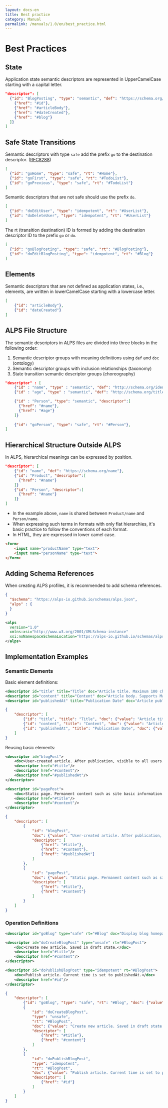 ```yaml
---
layout: docs-en
title: Best practice
category: Manual
permalink: /manuals/1.0/en/best_practice.html
---
```


# Best Practices

## State

Application state semantic descriptors are represented in UpperCamelCase starting with a capital letter.

```json
"descriptor": [
  {"id": "BlogPosting", "type": "semantic", "def": "https://schema.org/BlogPosting", "descriptor": [
    {"href": "#id"},
    {"href": "#articleBody"},
    {"href": "#dateCreated"},
    {"href": "#blog"}
  ]}
]
```

## Safe State Transitions

Semantic descriptors with type `safe` add the prefix `go` to the destination descriptor.
([RFC8288](https://datatracker.ietf.org/doc/html/rfc8288#section-3.3))

```json
[
  {"id": "goHome", "type": "safe", "rt": "#Home"},
  {"id": "goFirst", "type": "safe", "rt": "#TodoList"},
  {"id": "goPrevious", "type": "safe", "rt": "#TodoList"}
]
```

Semantic descriptors that are not safe should use the prefix `do`.

```json
[
  {"id": "doEditUser", "type": "idempotent", "rt": "#UserList"},
  {"id": "doDeleteUser", "type": "idempotent", "rt": "#UserList"}
]
```

The rt (transition destination) ID is formed by adding the destination descriptor ID to the prefix `go` or `do`.

```json
[
  {"id": "goBlogPosting", "type": "safe", "rt": "#BlogPosting"},
  {"id": "doEditBlogPosting", "type": "idempotent", "rt": "#Blog"}
]
```

## Elements

Semantic descriptors that are not defined as application states, i.e., elements, are written in lowerCamelCase starting with a lowercase letter.

```json
[
    {"id": "articleBody"},
    {"id": "dateCreated"}
]
```

## ALPS File Structure

The semantic descriptors in ALPS files are divided into three blocks in the following order:

1. Semantic descriptor groups with meaning definitions using `def` and `doc` (ontology)
2. Semantic descriptor groups with inclusion relationships (taxonomy)
3. State transition semantic descriptor groups (choreography)

```json
"descriptor" : [
    {"id" : "name", "type" : "semantic", "def": "http://schema.org/identifier"},
    {"id" : "age", "type" : "semantic", "def": "http://schema.org/title"},

    {"id" : "Person", "type": "semantic", "descriptor":[
      {"href": "#name"},
      {"href": "#age"}
    ]}
    
    {"id": "goPerson", "type": "safe", "rt": "#Person"},
]
```

## Hierarchical Structure Outside ALPS

In ALPS, hierarchical meanings can be expressed by position.

```json
"descriptor": [
    {"id": "name", "def": "https://schema.org/name"},
    {"id": "Product", "descriptor":[
      {"href": "#name"}
    ]}
    {"id": "Person", "descriptor":[
      {"href": "#name"}
    ]}
]
```

* In the example above, `name` is shared between `Product/name` and `Person/name`.
* When expressing such terms in formats with only flat hierarchies, it's basic practice to follow the conventions of each format.
* In HTML, they are expressed in lower camel case.

```html
<form>
    <input name="productName" type="text">
    <input name="personName" type="text">
</form>
```

## Adding Schema References

When creating ALPS profiles, it is recommended to add schema references.

```json
{
  "$schema": "https://alps-io.github.io/schemas/alps.json",
  "alps" : {
  }
}
```

```xml
<alps 
  version="1.0"
  xmlns:xsi="http://www.w3.org/2001/XMLSchema-instance"
  xsi:noNamespaceSchemaLocation="https://alps-io.github.io/schemas/alps.xsd">
</alps>  
```

## Implementation Examples

### Semantic Elements

Basic element definitions:

```xml
<descriptor id="title" title="Title" doc="Article title. Maximum 100 characters."/>
<descriptor id="content" title="Content" doc="Article body. Supports Markdown format."/>
<descriptor id="publishedAt" title="Publication Date" doc="Article publication date and time. ISO 8601 format."/>
```

```json
{
    "descriptor": [
        {"id": "title", "title": "Title", "doc": {"value": "Article title. Maximum 100 characters."}},
        {"id": "content", "title": "Content", "doc": {"value": "Article body. Supports Markdown format."}},
        {"id": "publishedAt", "title": "Publication Date", "doc": {"value": "Article publication date and time. ISO 8601 format."}}
    ]
}
```

Reusing basic elements:

```xml
<descriptor id="blogPost">
    <doc>User-created article. After publication, visible to all users.</doc>
    <descriptor href="#title"/>
    <descriptor href="#content"/>
    <descriptor href="#publishedAt"/>
</descriptor>

<descriptor id="pagePost">
    <doc>Static page. Permanent content such as site basic information.</doc>
    <descriptor href="#title"/>
    <descriptor href="#content"/>
</descriptor>
```

```json
{
    "descriptor": [
        {
            "id": "blogPost",
            "doc": {"value": "User-created article. After publication, visible to all users."},
            "descriptor": [
                {"href": "#title"},
                {"href": "#content"},
                {"href": "#publishedAt"}
            ]
        },
        {
            "id": "pagePost",
            "doc": {"value": "Static page. Permanent content such as site basic information."},
            "descriptor": [
                {"href": "#title"},
                {"href": "#content"}
            ]
        }
    ]
}
```

### Operation Definitions

```xml
<descriptor id="goBlog" type="safe" rt="#Blog" doc="Display blog homepage. Shows latest 10 articles."/>

<descriptor id="doCreateBlogPost" type="unsafe" rt="#BlogPost">
    <doc>Create new article. Saved in draft state.</doc>
    <descriptor href="#title"/>
    <descriptor href="#content"/>
</descriptor>

<descriptor id="doPublishBlogPost" type="idempotent" rt="#BlogPost">
    <doc>Publish article. Current time is set to publishedAt.</doc>
    <descriptor href="#id"/>
</descriptor>
```

```json
{
    "descriptor": [
        {"id": "goBlog", "type": "safe", "rt": "#Blog", "doc": {"value": "Display blog homepage. Shows latest 10 articles."}},
        {
            "id": "doCreateBlogPost",
            "type": "unsafe",
            "rt": "#BlogPost",
            "doc": {"value": "Create new article. Saved in draft state."},
            "descriptor": [
                {"href": "#title"},
                {"href": "#content"}
            ]
        },
        {
            "id": "doPublishBlogPost",
            "type": "idempotent",
            "rt": "#BlogPost",
            "doc": {"value": "Publish article. Current time is set to publishedAt."},
            "descriptor": [
                {"href": "#id"}
            ]
        }
    ]
}
```
